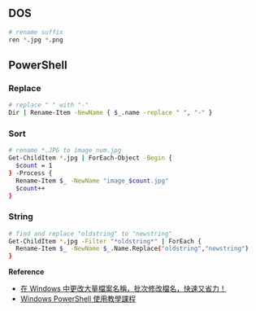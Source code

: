 

## DOS

```bash
# rename suffix
ren *.jpg *.png
```

## PowerShell

### Replace

```bash
# replace " " with "-"
Dir | Rename-Item -NewName { $_.name -replace " ", "-" }
```

### Sort

```bash
# rename *.JPG to image_num.jpg
Get-ChildItem *.jpg | ForEach-Object -Begin {
  $count = 1
} -Process {
  Rename-Item $_ -NewName "image_$count.jpg"
  $count++
}
```

### String

```bash
# find and replace "oldstring" to "newstring" 
Get-ChildItem *.jpg -Filter "*oldstring*" | ForEach {
  Rename-Item $_ -NewName $_.Name.Replace("oldstring","newstring")
}
```

**Reference**

* [在 Windows 中更改大量檔案名稱，批次修改檔名，快速又省力！](https://blog.gtwang.org/windows/how-to-batch-rename-files-in-windows/)
* [Windows PowerShell 使用教學課程](https://msdn.microsoft.com/zh-tw/library/ee790872%28v=azure.10%29.aspx)



